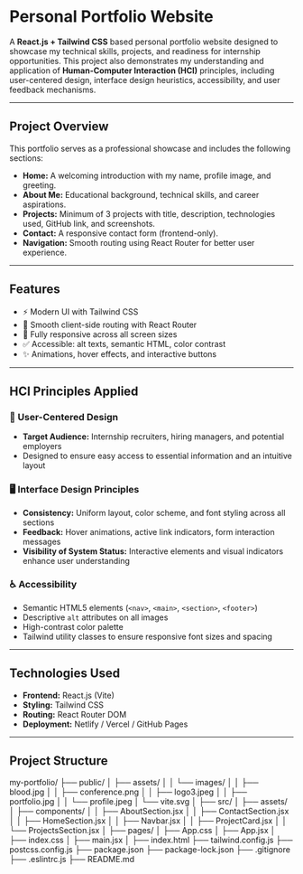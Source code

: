 # Personal Portfolio Website

A **React.js + Tailwind CSS** based personal portfolio website designed to showcase my technical skills, projects, and readiness for internship opportunities. This project also demonstrates my understanding and application of **Human-Computer Interaction (HCI)** principles, including user-centered design, interface design heuristics, accessibility, and user feedback mechanisms.

---


## Project Overview

This portfolio serves as a professional showcase and includes the following sections:

- **Home:** A welcoming introduction with my name, profile image, and greeting.
- **About Me:** Educational background, technical skills, and career aspirations.
- **Projects:** Minimum of 3 projects with title, description, technologies used, GitHub link, and screenshots.
- **Contact:** A responsive contact form (frontend-only).
- **Navigation:** Smooth routing using React Router for better user experience.

---

## Features

- ⚡ Modern UI with Tailwind CSS
- 🔀 Smooth client-side routing with React Router
- 📱 Fully responsive across all screen sizes
- ✅ Accessible: alt texts, semantic HTML, color contrast
- ✨ Animations, hover effects, and interactive buttons

---

## HCI Principles Applied

### 🧠 User-Centered Design

- **Target Audience:** Internship recruiters, hiring managers, and potential employers
- Designed to ensure easy access to essential information and an intuitive layout

### 🖥️ Interface Design Principles

- **Consistency:** Uniform layout, color scheme, and font styling across all sections
- **Feedback:** Hover animations, active link indicators, form interaction messages
- **Visibility of System Status:** Interactive elements and visual indicators enhance user understanding

### ♿ Accessibility

- Semantic HTML5 elements (`<nav>`, `<main>`, `<section>`, `<footer>`)
- Descriptive `alt` attributes on all images
- High-contrast color palette
- Tailwind utility classes to ensure responsive font sizes and spacing

---

## Technologies Used

- **Frontend:** React.js (Vite)
- **Styling:** Tailwind CSS
- **Routing:** React Router DOM
- **Deployment:** Netlify / Vercel / GitHub Pages

---

## Project Structure

my-portfolio/
├── public/
│ ├── assets/
│ │ └── images/
│ │ ├── blood.jpg
│ │ ├── conference.png
│ │ ├── logo3.jpeg
│ │ ├── portfolio.jpg
│ │ └── profile.jpeg
│ └── vite.svg
│
├── src/
│ ├── assets/
│ ├── components/
│ │ ├── AboutSection.jsx
│ │ ├── ContactSection.jsx
│ │ ├── HomeSection.jsx
│ │ ├── Navbar.jsx
│ │ ├── ProjectCard.jsx
│ │ └── ProjectsSection.jsx
│ ├── pages/
│ ├── App.css
│ ├── App.jsx
│ ├── index.css
│ ├── main.jsx
│
├── index.html
├── tailwind.config.js
├── postcss.config.js
├── package.json
├── package-lock.json
├── .gitignore
├── .eslintrc.js
├── README.md

